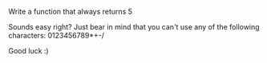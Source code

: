 Write a function that always returns 5

Sounds easy right? Just bear in mind that you can't use any of the following characters: 0123456789*+-/

Good luck :)